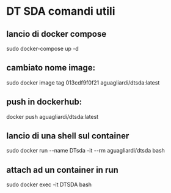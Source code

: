 
# DT SDA comandi utili

## lancio di docker compose
sudo docker-compose up -d
## cambiato nome image:
sudo docker image tag 013cdf9f0f21 aguagliardi/dtsda:latest
## push in dockerhub:
docker push aguagliardi/dtsda:latest
## lancio di una shell sul container
sudo docker run --name DTsda -it   --rm aguagliardi/dtsda bash
## attach ad un container in run
sudo docker exec -it DTSDA bash
